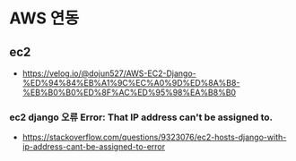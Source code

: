 # AWS 연동 
## ec2 
- https://velog.io/@dojun527/AWS-EC2-Django-%ED%94%84%EB%A1%9C%EC%A0%9D%ED%8A%B8-%EB%B0%B0%ED%8F%AC%ED%95%98%EA%B8%B0

### ec2 django 오류 Error: That IP address can't be assigned to.
- https://stackoverflow.com/questions/9323076/ec2-hosts-django-with-ip-address-cant-be-assigned-to-error



